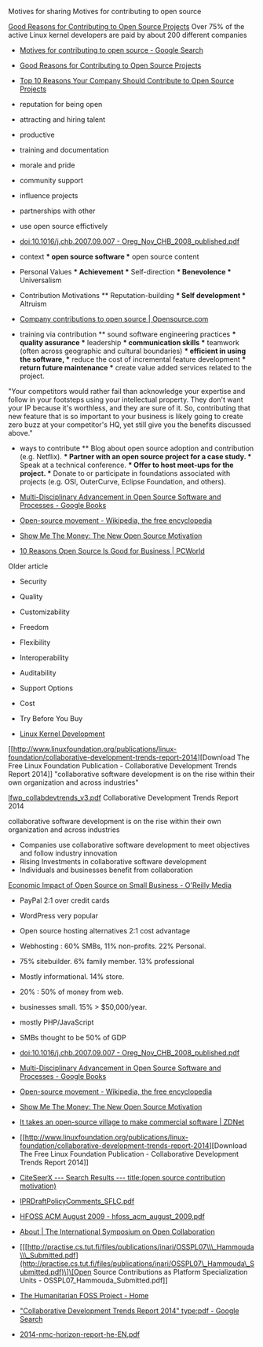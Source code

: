 Motives for sharing Motives for contributing to open source

[Good Reasons for Contributing to Open Source
Projects](https://blog.engineyard.com/2013/good-reasons-for-contributing-to-open-source-projects)
Over 75% of the active Linux kernel developers are paid by about 200
different companies

-   [Motives for contributing to open source - Google
    Search](https://www.google.com/search?ion=1&q=Motives%20for%20contributing%20to%20open%20source)
-   [Good Reasons for Contributing to Open Source
    Projects](https://blog.engineyard.com/2013/good-reasons-for-contributing-to-open-source-projects)
-   [Top 10 Reasons Your Company Should Contribute to Open Source
    Projects](http://www.devx.com/opensource/top-10-reasons-your-company-should-contribute-to-open-source-projects.html)

-   reputation for being open
-   attracting and hiring talent
-   productive
-   training and documentation
-   morale and pride
-   community support
-   influence projects
-   partnerships with other
-   use open source effictively

-   [<doi:10.1016/j.chb.2007.09.007> -
    Oreg\_Nov\_CHB\_2008\_published.pdf](http://faculty.poly.edu/~onov/Oreg\_Nov\_CHB\_2008\_published.pdf)

-   context **\* open source software \*** open source content

-   Personal Values **\* Achievement \*** Self-direction **\*
    Benevolence \*** Universalism

-   Contribution Motivations \*\* Reputation-building **\* Self
    development \*** Altruism

-   [Company contributions to open source |
    Opensource.com](https://opensource.com/business/13/2/why-company-contribute-open-source)

-   training via contribution \*\* sound software engineering practices
    **\* quality assurance \*** leadership **\* communication
    skills \*** teamwork (often across geographic and
    cultural boundaries) **\* efficient in using the software, \***
    reduce the cost of incremental feature development **\* return
    future maintenance \*** create value added services related to
    the project.

"Your competitors would rather fail than acknowledge your expertise and
follow in your footsteps using your intellectual property. They don't
want your IP because it's worthless, and they are sure of it. So,
contributing that new feature that is so important to your business is
likely going to create zero buzz at your competitor's HQ, yet still give
you the benefits discussed above."

-   ways to contribute \*\* Blog about open source adoption and
    contribution (e.g. Netflix). **\* Partner with an open source
    project for a case study. \*** Speak at a technical conference. **\*
    Offer to host meet-ups for the project. \*** Donate to or
    participate in foundations associated with projects (e.g. OSI,
    OuterCurve, Eclipse Foundation, and others).

-   [Multi-Disciplinary Advancement in Open Source Software and
    Processes - Google
    Books](https://books.google.com/books?id=mQRJTi08npwC&pg=PA242&lpg=PA242&dq=Motives+for+contributing+to+open+source&source=bl&ots=PgAeZ6Ln8H&sig=xEKBiRb7sB8QIZZktrWJjd1ggcs&hl=en&sa=X&ved=0ahUKEwj3y-LlkPzJAhUG6CYKHfrRA-cQ6AEISDAF#v=onepage&q=Motives%20for%20contributing%20to%20open%20source&f=false)
-   [Open-source movement - Wikipedia, the free
    encyclopedia](https://en.wikipedia.org/wiki/Open-source\_movement)
-   [Show Me The Money: The New Open Source
    Motivation](http://blog.smartbear.com/development/show-me-the-money-the-new-open-source-motivation/)

-   [10 Reasons Open Source Is Good for Business |
    PCWorld](http://www.pcworld.com/article/209891/10\_reasons\_open\_source\_is\_good\_for\_business.html)

Older article

-   Security
-   Quality
-   Customizability
-   Freedom
-   Flexibility
-   Interoperability
-   Auditability
-   Support Options
-   Cost
-   Try Before You Buy

-   [Linux Kernel
    Development](http://www.linuxfoundation.org/publications/linux\_kernel\_development)

\[\[<http://www.linuxfoundation.org/publications/linux-foundation/collaborative-development-trends-report-2014>\]\[Download
The Free Linux Foundation Publication - Collaborative Development Trends
Report 2014\]\] "collaborative software development is on the rise
within their own organization and across industries"

[lfwp\_collabdevtrends\_v3.pdf](http://pix.cs.olemiss.edu/csci323/lfwp\_collabdevtrends\_v3.pdf)
Collaborative Development Trends Report 2014

collaborative software development is on the rise within their own
organization and across industries

-   Companies use collaborative software development to meet objectives
    and follow industry innovation
-   Rising Investments in collaborative software development
-   Individuals and businesses benefit from collaboration

[Economic Impact of Open Source on Small Business - O'Reilly
Media](http://www.oreilly.com/programming/free/economic-impact-of-open-source.csp)

-   PayPal 2:1 over credit cards
-   WordPress very popular
-   Open source hosting alternatives 2:1 cost advantage
-   Webhosting : 60% SMBs, 11% non-profits. 22% Personal.
-   75% sitebuilder. 6% family member. 13% professional
-   Mostly informational. 14% store.
-   20% : 50% of money from web.
-   businesses small. 15% &gt; \$50,000/year.
-   mostly PHP/JavaScript
-   SMBs thought to be 50% of GDP

-   [<doi:10.1016/j.chb.2007.09.007> -
    Oreg\_Nov\_CHB\_2008\_published.pdf](http://faculty.poly.edu/~onov/Oreg\_Nov\_CHB\_2008\_published.pdf)
-   [Multi-Disciplinary Advancement in Open Source Software and
    Processes - Google
    Books](https://books.google.com/books?id=mQRJTi08npwC&pg=PA242&lpg=PA242&dq=Motives+for+contributing+to+open+source&source=bl&ots=PgAeZ6Ln8H&sig=xEKBiRb7sB8QIZZktrWJjd1ggcs&hl=en&sa=X&ved=0ahUKEwj3y-LlkPzJAhUG6CYKHfrRA-cQ6AEISDAF#v=onepage&q=Motives%20for%20contributing%20to%20open%20source&f=false)
-   [Open-source movement - Wikipedia, the free
    encyclopedia](https://en.wikipedia.org/wiki/Open-source\_movement#Motivations\_of\_Programmers)
-   [Show Me The Money: The New Open Source
    Motivation](http://blog.smartbear.com/development/show-me-the-money-the-new-open-source-motivation/)
-   [It takes an open-source village to make commercial software |
    ZDNet](http://www.zdnet.com/article/it-takes-an-open-source-village-to-make-commercial-software/)
-   \[\[<http://www.linuxfoundation.org/publications/linux-foundation/collaborative-development-trends-report-2014>\]\[Download
    The Free Linux Foundation Publication - Collaborative Development
    Trends Report 2014\]\]
-   [CiteSeerX --- Search Results --- title:(open source
    contribution motivation)](http://citeseerx.ist.psu.edu/search?q=title%3A%28open+source+contribution+motivation%29&submit.x=0&submit.y=0&sort=recent&t=doc)
-   [IPRDraftPolicyComments\_SFLC.pdf](http://sflc.in/wp-content/uploads/2015/02/IPRDraftPolicyComments\_SFLC.pdf)
-   [HFOSS ACM August 2009 -
    hfoss\_acm\_august\_2009.pdf](http://wiki.sahanafoundation.org/\_media/hfoss\_acm\_august\_2009.pdf)
-   [About | The International Symposium on Open
    Collaboration](http://www.opensym.org/about-us/)
-   \[\[[http://practise.cs.tut.fi/files/publications/inari/OSSPL07\\\_Hammouda\\\_Submitted.pdf](http://practise.cs.tut.fi/files/publications/inari/OSSPL07\_Hammouda\_Submitted.pdf)\]\[Open
    Source Contributions as Platform Specialization Units -
    OSSPL07\_Hammouda\_Submitted.pdf\]\]
-   [The Humanitarian FOSS Project - Home](http://www.hfoss.org/)
-   ["Collaborative Development Trends Report 2014" type:pdf - Google
    Search](https://www.google.com/#q=%22Collaborative+Development+Trends+Report+2014%22+type:pdf)
-   [2014-nmc-horizon-report-he-EN.pdf](http://www.nmc.org/pdf/2014-nmc-horizon-report-he-EN.pdf)


